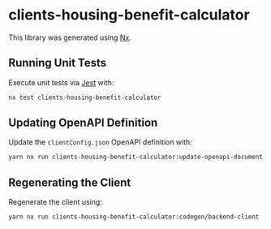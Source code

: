 # clients-housing-benefit-calculator

This library was generated using [Nx](https://nx.dev).

## Running Unit Tests

Execute unit tests via [Jest](https://jestjs.io) with:

```sh
nx test clients-housing-benefit-calculator
```

## Updating OpenAPI Definition

Update the `clientConfig.json` OpenAPI definition with:

```sh
yarn nx run clients-housing-benefit-calculator:update-openapi-document
```

## Regenerating the Client

Regenerate the client using:

```sh
yarn nx run clients-housing-benefit-calculator:codegen/backend-client
```